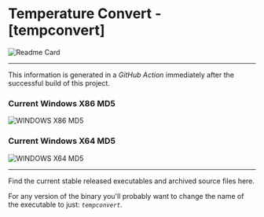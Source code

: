 # Temperature Convert - [tempconvert]

![Readme Card](https://github-readme-stats.vercel.app/api/pin/?username=Lateralus138&repo=tempconvert)

---

This information is generated in a *GitHub Action* immediately after the successful build of this project.

### Current Windows X86 MD5

![WINDOWS X86 MD5](https://img.shields.io/endpoint?url=https://raw.githubusercontent.com/Lateralus138/tempconvert/master/docs/json/tempconvert_x86_md5.json)

### Current Windows X64 MD5

![WINDOWS X64 MD5](https://img.shields.io/endpoint?url=https://raw.githubusercontent.com/Lateralus138/tempconvert/master/docs/json/tempconvert_x64_md5.json)

---

Find the current stable released executables and archived source files here.

For any version of the binary you&#39;ll probably want to change the name of the executable to just&#58; *`tempconvert`*&#46;
